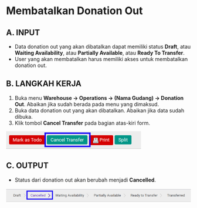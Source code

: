 # Membatalkan Donation Out

## A. INPUT

* Data donation out yang akan dibatalkan dapat memiliki status **Draft**, atau **Waiting Availability**, atau **Partially Available**, atau **Ready To Transfer**.
* User yang akan membatalkan harus memiliki akses untuk membatalkan donation out.

## B. LANGKAH KERJA

1. Buka menu **Warehouse -> Operations -> (Nama Gudang) -> Donation Out**. Abaikan jika sudah berada pada menu yang dimaksud.
2. Buka data donation out yang akan dibatalkan. Abaikan jika data sudah dibuka.
3. Klik tombol **Cancel Transfer** pada bagian atas-kiri form.

![](../../img/donation-out/tombol-cancel.png)

## C. OUTPUT

* Status dari donation out akan berubah menjadi **Cancelled**.

![](../../img/donation-out/status-cancel.png)

